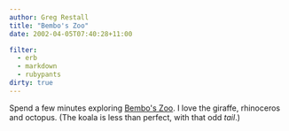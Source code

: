 ```yaml
---
author: Greg Restall
title: "Bembo's Zoo"
date: 2002-04-05T07:40:28+11:00

filter:
  - erb
  - markdown
  - rubypants
dirty: true
---
```

<p>Spend a few minutes exploring <a href="http://www.bemboszoo.com/">Bembo's Zoo</a>.  I love the giraffe, rhinoceros and octopus. (The koala is less than perfect, with that odd <em>tail</em>.)</p>

